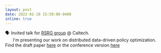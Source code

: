 ```yaml
---
layout: post
date: 2022-02-10 15:59:00-0400
inline: true
---
```


<p>🗣 Invited talk for <a href='http://rsrg.cms.caltech.edu'>RSRG group</a> @ Caltech.
<br>
&emsp;&ensp; I'm presenting our work on distributed data-driven policy optimization. 
Find the draft paper <a href='https://arxiv.org/abs/2103.11572'>here</a> 
or the conference version <a href='https://ieeexplore.ieee.org/stamp/stamp.jsp?arnumber=9683331'>here</a></p>
